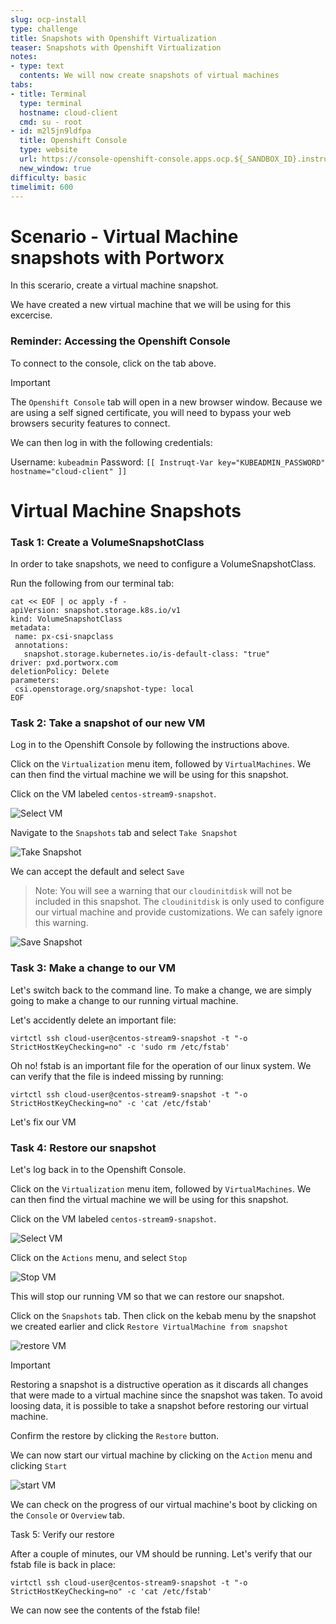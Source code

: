 ```yaml
---
slug: ocp-install
type: challenge
title: Snapshots with Openshift Virtualization
teaser: Snapshots with Openshift Virtualization
notes:
- type: text
  contents: We will now create snapshots of virtual machines
tabs:
- title: Terminal
  type: terminal
  hostname: cloud-client
  cmd: su - root
- id: m2l5jn9ldfpa
  title: Openshift Console
  type: website
  url: https://console-openshift-console.apps.ocp.${_SANDBOX_ID}.instruqt.pxbbq.com
  new_window: true
difficulty: basic
timelimit: 600
---
```






Scenario - Virtual Machine snapshots with Portworx
=====
In this scerario, create a virtual machine snapshot.

We have created a new virtual machine that we will be using for this excercise.

### Reminder: Accessing the Openshift Console

To connect to the console, click on the tab above.

> [!IMPORTANT]
> The `Openshift Console` tab will open in a new browser window. Because we are using a self signed certificate, you will need to bypass your web browsers security features to connect.

We can then log in with the following credentials:

Username: `kubeadmin`
Password: `[[ Instruqt-Var key="KUBEADMIN_PASSWORD" hostname="cloud-client" ]]`


Virtual Machine Snapshots
=====

### Task 1: Create a VolumeSnapshotClass

In order to take snapshots, we need to configure a VolumeSnapshotClass.

Run the following from our terminal tab:

```bash,run
cat << EOF | oc apply -f -
apiVersion: snapshot.storage.k8s.io/v1
kind: VolumeSnapshotClass
metadata:
 name: px-csi-snapclass
 annotations:
   snapshot.storage.kubernetes.io/is-default-class: "true"
driver: pxd.portworx.com
deletionPolicy: Delete
parameters:
 csi.openstorage.org/snapshot-type: local
EOF
```


### Task 2: Take a snapshot of our new VM


Log in to the Openshift Console by following the instructions above.

Click on the `Virtualization` menu item, followed by `VirtualMachines`. We can then find the virtual machine we will be using for this snapshot.

Click on the VM labeled `centos-stream9-snapshot`.

![Select VM](../assets/snapshot-vm-01.png)

Navigate to the `Snapshots` tab and select `Take Snapshot`

![Take Snapshot](../assets/snapshot-vm-02.png)

We can accept the default and select `Save`

> Note: You will see a warning that our `cloudinitdisk` will not be included in this snapshot. The `cloudinitdisk` is only used to configure our virtual machine and provide customizations. We can safely ignore this warning.

![Save Snapshot](../assets/snapshot-vm-03.png)

### Task 3: Make a change to our VM

Let's switch back to the command line. To make a change, we are simply going to make a change to our running virtual machine.

Let's accidently delete an important file:

```bash,run
virtctl ssh cloud-user@centos-stream9-snapshot -t "-o StrictHostKeyChecking=no" -c 'sudo rm /etc/fstab'
```

Oh no! fstab is an important file for the operation of our linux system. We can verify that the file is indeed missing by running:

```bash,run
virtctl ssh cloud-user@centos-stream9-snapshot -t "-o StrictHostKeyChecking=no" -c 'cat /etc/fstab'
```

Let's fix our VM

### Task 4: Restore our snapshot

Let's log back in to the Openshift Console.

Click on the `Virtualization` menu item, followed by `VirtualMachines`. We can then find the virtual machine we will be using for this snapshot.

Click on the VM labeled `centos-stream9-snapshot`.

![Select VM](../assets/snapshot-vm-01.png)

Click on the `Actions` menu, and select `Stop`

![Stop VM](../assets/snapshot-vm-04.png)

This will stop our running VM so that we can restore our snapshot.



Click on the `Snapshots` tab. Then click on the kebab menu by the snapshot we created earlier and click `Restore VirtualMachine from snapshot`

![restore VM](../assets/snapshot-vm-05.png)


> [!Important] 
> Restoring a snapshot is a distructive operation as it discards all changes that were made to a virtual machine since the snapshot was taken. To avoid loosing data, it is possible to take a snapshot before restoring our virtual machine.

Confirm the restore by clicking the `Restore` button.

We can now start our virtual machine by clicking on the `Action` menu and clicking `Start`

![start VM](../assets/snapshot-vm-06.png)

We can check on the progress of our virtual machine's boot by clicking on the `Console` or `Overview` tab.

Task 5: Verify our restore

After a couple of minutes, our VM should be running. Let's verify that our fstab file is back in place:

```bash,run
virtctl ssh cloud-user@centos-stream9-snapshot -t "-o StrictHostKeyChecking=no" -c 'cat /etc/fstab'
```

We can now see the contents of the fstab file!